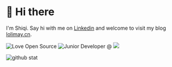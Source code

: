 # 👋 Hi there

I'm Shiqi. Say hi with me on [Linkedin](https://www.linkedin.com/in/lolimay/) and welcome to visit my blog [lolimay.cn](https://lolimay.cn).

![Love Open Source](http://img.shields.io/badge/Open%20Source-%E2%9D%A4-green)
![Junior Developer @](https://img.shields.io/badge/Junior%20Developer%20@-Rocket.Chat-red)
![](https://komarev.com/ghpvc/?username=lolimay&color=green)

<img src="https://github-readme-stats.vercel.app/api?username=lolimay&show_icons=true&hide_title=true" alt="github stat" />
